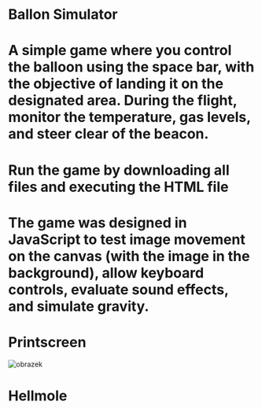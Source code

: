 # Ballon Simulator

# A simple game where you control the balloon using the space bar, with the objective of landing it on the designated area. During the flight, monitor the temperature, gas levels, and steer clear of the beacon.

# Run the game by downloading all files and executing the HTML file

# The game was designed in JavaScript to test image movement on the canvas (with the image in the background), allow keyboard controls, evaluate sound effects, and simulate gravity.

# Printscreen
![obrazek](https://github.com/Hellmole/BallonSimulatorV1.1/assets/149156309/f91614c3-7ccd-48b8-b324-86a0470f3855)

# Hellmole
